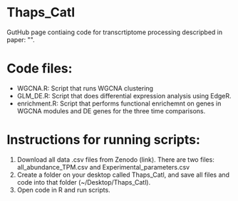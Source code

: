 # Thaps_Catl

GutHub page contiaing code for transcrtiptome processing descripbed in paper: "". 

# Code files:

- WGCNA.R: Script that runs WGCNA clustering  
- GLM_DE.R: Script that does differential expression analysis using EdgeR. 
- enrichment.R: Script that performs functional enrichemnt on genes in WGCNA modules and DE genes for the three time comparisons.

# Instructions for running scripts:

1. Download all data .csv files from Zenodo (link). There are two files: all_abundance_TPM.csv and Experimental_parameters.csv
2. Create a folder on your desktop called Thaps_Catl, and save all files and code into that folder (~/Desktop/Thaps_Catl). 
3. Open code in R and run scripts. 
